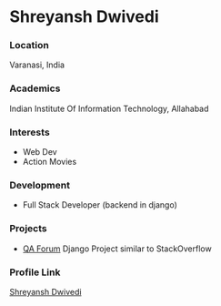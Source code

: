 # Shreyansh Dwivedi

### Location

Varanasi, India

### Academics

Indian Institute Of Information Technology, Allahabad

### Interests

- Web Dev
- Action Movies

### Development

- Full Stack Developer (backend in django)

### Projects

- [QA Forum](https://github.com/shreyanshdwivedi/QAforum) Django Project similar to StackOverflow

### Profile Link

[Shreyansh Dwivedi](https://github.com/shreyanshdwivedi)
